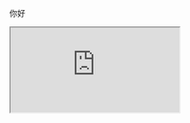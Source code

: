 你好
<div id="tab_1">
    <iframe src="https://github.com/aiwanx/X/issues.html"
           
            frameborder="0"
            scrolling="0"
    ></iframe>
</div>
